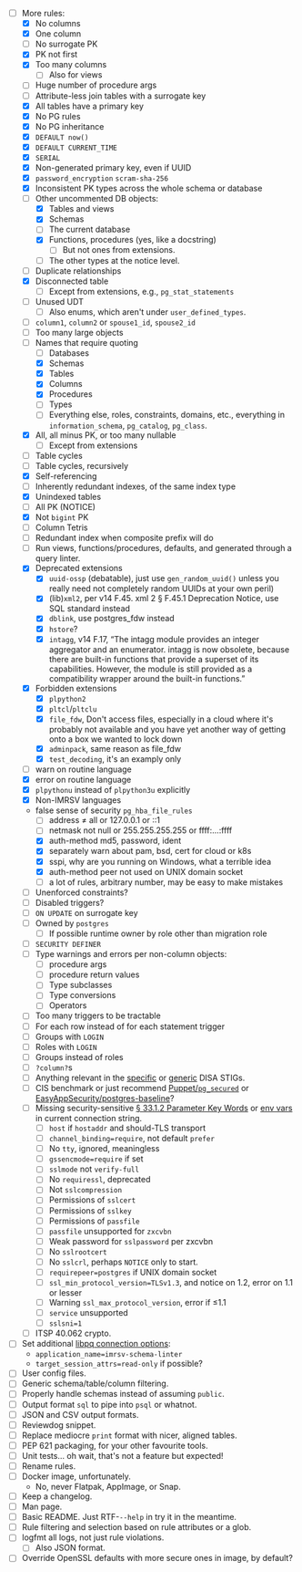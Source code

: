 - [ ] More rules:
    * [X] No columns
    * [X] One column
    * [ ] No surrogate PK
    * [X] PK not first
    * [X] Too many columns
        + [ ] Also for views
    * [ ] Huge number of procedure args
    * [ ] Attribute-less join tables with a surrogate key
    * [X] All tables have a primary key
    * [X] No PG rules
    * [X] No PG inheritance
    * [X] `DEFAULT now()`
    * [X] `DEFAULT CURRENT_TIME`
    * [X] `SERIAL`
    * [X] Non-generated primary key, even if UUID
    * [X] `password_encryption` `scram-sha-256`
    * [X] Inconsistent PK types across the whole schema or database
    * [ ] Other uncommented DB objects:
        + [X] Tables and views
        + [X] Schemas
        + [ ] The current database
        + [X] Functions, procedures (yes, like a docstring)
            - [ ] But not ones from extensions.
        + [ ] The other types at the notice level.
    * [ ] Duplicate relationships
    * [X] Disconnected table
        + [ ] Except from extensions, e.g., `pg_stat_statements`
    * [ ] Unused UDT
        + [ ] Also enums, which aren't under `user_defined_types`.
    * [ ] `column1`, `column2` or `spouse1_id`, `spouse2_id`
    * [ ] Too many large objects
    * [ ] Names that require quoting
        + [ ] Databases
        + [X] Schemas
        + [X] Tables
        + [X] Columns
        + [X] Procedures
        + [ ] Types
        + [ ] Everything else, roles, constraints, domains, etc., everything in
              `information_schema`, `pg_catalog`, `pg_class`.
    * [X] All, all minus PK, or too many nullable
        + [ ] Except from extensions
    * [ ] Table cycles
    * [ ] Table cycles, recursively
    * [X] Self-referencing
    * [ ] Inherently redundant indexes, of the same index type
    * [X] Unindexed tables
    * [ ] All PK (NOTICE)
    * [X] Not `bigint` PK
    * [ ] Column Tetris
    * [ ] Redundant index when composite prefix will do
    * [ ] Run views, functions/procedures, defaults, and generated through a query linter.
    * [X] Deprecated extensions
        + [X] `uuid-ossp` (debatable), just use `gen_random_uuid()` unless you really need not completely random UUIDs at your own peril)
        + [X] (lib)`xml2`, per v14 F.45. xml 2 § F.45.1 Deprecation Notice, use SQL standard instead
        + [X] `dblink`, use postgres_fdw instead
        + [X] `hstore`?
        + [X] `intagg`, v14 F.17, “The intagg module provides an integer aggregator and an enumerator. intagg is now obsolete, because there are built-in functions that provide a superset of its capabilities. However, the module is still provided as a compatibility wrapper around the built-in functions.”
    * [X] Forbidden extensions
        + [X] `plpython2`
        + [X] `pltcl`/`pltclu`
        + [X] `file_fdw`, Don't access files, especially in a cloud where it's probably not available and you have yet another way of getting onto a box we wanted to lock down
        + [X] `adminpack`, same reason as file_fdw
        + [X] `test_decoding`, it's an examply only
    * [ ] warn on routine language
    * [X] error on routine language
    * [X] `plpythonu` instead of `plpython3u` explicitly
    * [X] Non-IMRSV languages
    * false sense of security `pg_hba_file_rules`
        + [ ] address ≠ all or 127.0.0.1 or ::1
        + [ ] netmask not null or 255.255.255.255 or ffff:…:ffff
        + [X] auth-method md5, password, ident
        + [X] separately warn about pam, bsd, cert for cloud or k8s
        + [X] sspi, why are you running on Windows, what a terrible idea
        + [X] auth-method peer not used on UNIX domain socket
        + [ ] a lot of rules, arbitrary number, may be easy to make mistakes
    * [ ] Unenforced constraints?
    * [ ] Disabled triggers?
    * [ ] `ON UPDATE` on surrogate key
    * [ ] Owned by `postgres`
        + [ ] If possible runtime owner by role other than migration role
    * [ ] `SECURITY DEFINER`
    * [ ] Type warnings and errors per non-column objects:
        + [ ] procedure args
        + [ ] procedure return values
        + [ ] Type subclasses
        + [ ] Type conversions
        + [ ] Operators
    * [ ] Too many triggers to be tractable
    * [ ] For each row instead of for each statement trigger
    * [ ] Groups with `LOGIN`
    * [ ] Roles with `LOGIN`
    * [ ] Groups instead of roles
    * [ ] `?column?`s
    * [ ] Anything relevant in the
      [specific](https://www.stigviewer.com/stig/postgresql_9.x/) or
      [generic](https://www.stigviewer.com/stig/database_security_requirements_guide/)
      DISA STIGs.
    * [ ] CIS benchmark or just recommend [Puppet/`pg_secured`][pg_secured] or
      [EasyAppSecurity/postgres-baseline][postgres-baseline]?
    * [ ] Missing security-sensitive [§ 33.1.2 Parameter Key
      Words][paramkeywords] or [env vars][pgenv] in current connection string.
        * [ ] `host` if `hostaddr` and should-TLS transport
        * [ ] `channel_binding=require`, not default `prefer`
        * [ ] No `tty`, ignored, meaningless
        * [ ] `gssencmode=require` if set
        * [ ] `sslmode` not `verify-full`
        * [ ] No `requiressl`, deprecated
        * [ ] Not `sslcompression`
        * [ ] Permissions of `sslcert`
        * [ ] Permissions of `sslkey`
        * [ ] Permissions of `passfile`
        * [ ] `passfile` unsupported for `zxcvbn`
        * [ ] Weak password for `sslpassword` per zxcvbn
        * [ ] No `sslrootcert`
        * [ ] No `sslcrl`, perhaps `NOTICE` only to start.
        * [ ] `requirepeer=postgres` if UNIX domain socket
        * [ ] `ssl_min_protocol_version=TLSv1.3`, and notice on 1.2, error on 1.1 or lesser
        * [ ] Warning `ssl_max_protocol_version`, error if ≤1.1
        * [ ] `service` unsupported
        * [ ] `sslsni=1`
    * [ ] ITSP 40.062 crypto.
- [ ] Set additional [libpq connection options][paramkeywords]:
    * `application_name=imrsv-schema-linter`
    * `target_session_attrs=read-only` if possible?
- [ ] User config files.
- [ ] Generic schema/table/column filtering.
- [ ] Properly handle schemas instead of assuming `public`.
- [ ] Output format `sql` to pipe into `psql` or whatnot.
- [ ] JSON and CSV output formats.
- [ ] Reviewdog snippet.
- [ ] Replace mediocre `print` format with nicer, aligned tables.
- [ ] PEP 621 packaging, for your other favourite tools.
- [ ] Unit tests… oh wait, that's not a feature but expected!
- [ ] Rename rules.
- [ ] Docker image, unfortunately.
    * No, never Flatpak, AppImage, or Snap.
- [ ] Keep a changelog.
- [ ] Man page.
- [ ] Basic README. Just RTF-`--help` in try it in the meantime.
- [ ] Rule filtering and selection based on rule attributes or a glob.
- [ ] logfmt all logs, not just rule violations.
    * [ ] Also JSON format.
- [ ] Override OpenSSL defaults with more secure ones in image, by default?

[pg_secured]: https://forge.puppet.com/modules/enterprisemodules/pg_secured
[postgres-baseline]: https://github.com/EasyAppSecurity/postgres-baseline
[paramkeywords]: https://www.postgresql.org/docs/13/libpq-connect.html#LIBPQ-PARAMKEYWORDS "33.1.2. Parameter Key Words"
[pgenv]: https://www.postgresql.org/docs/current/libpq-envars.html
